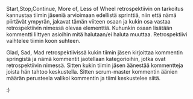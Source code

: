 Start,Stop,Continue, More of, Less of Wheel retrospektiivin on tarkoitus kannustaa tiimin jäseniä arvioimaan edellistä sprinttiä, niin että nämä piirtävät ympyrän, jakavat tämän viiteen osaan ja kukin osa vastaa retrospektiivin nimessä olevaa elementtiä. Kuhunkin osaan lisätään kommentti liittyen asioihin mitä halutaan/ei haluta muuttaa. Retrospektiivi vaihtelee tiimin koon suhteen.

Glad, Sad, Mad retrospektiivissä kukin tiimin jäsen kirjoittaa kommentin springistä ja nämä kommentit jaotellaan kategorioihin, jotka ovat retrospektiivin nimessä. Sitten kukin tiimin jäsen äänestää kommentteja joista hän tahtoo keskustella. Sitten scrum-master kommentin äänien määrän perusteela valikoi kommentin ja tiimi keskustelee siitä.



:)
